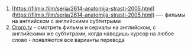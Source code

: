 1. [https://filmix.film/seria/2614-anatomija-strasti-2005.html](https://filmix.film/seria/2614-anatomija-strasti-2005.html) —- фильмы на английском с английскими субтитрыми
2. [Ororo.tv](http://ororo.tv/) - смотреть фильмы и сериалы на английском, с английскими же субтитрами, когда наводишь курсор на любое слово - появляются все варианты перевода